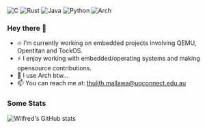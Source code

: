 ![C](https://img.shields.io/badge/c-%2300599C.svg?style=for-the-badge&logo=c&logoColor=white)
![Rust](https://img.shields.io/badge/rust-%23000000.svg?style=for-the-badge&logo=rust&logoColor=white)
![Java](https://img.shields.io/badge/java-%23ED8B00.svg?style=for-the-badge&logo=java&logoColor=white)
![Python](https://img.shields.io/badge/python-3670A0?style=for-the-badge&logo=python&logoColor=ffdd54)
![Arch](https://img.shields.io/badge/Arch%20Linux-1793D1?logo=arch-linux&logoColor=fff&style=for-the-badge)

### Hey there 👋
- 🔥 I’m currently working on embedded projects involving QEMU, Opentitan and TockOS.
- ⚡ I enjoy working with embedded/operating systems and making opensource contributions.
- 🧐  I use Arch btw...
- 📫 You can reach me at: thulith.mallawa@uqconnect.edu.au

<!--
**thulithwilfred/thulithwilfred** is a ✨ _special_ ✨ repository because its `README.md` (this file) appears on your GitHub profile.

-->

### Some Stats
![Wilfred's GitHub stats](https://github-readme-stats.vercel.app/api?username=thulithwilfred&show_icons=true&theme=tokyonight&count_private=true&hide=stars,&hide_rank=true)
